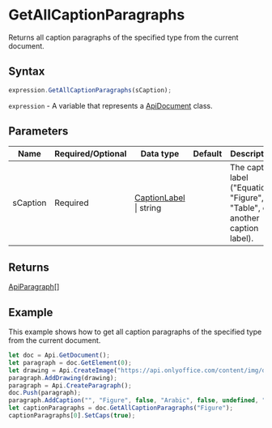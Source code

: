 # GetAllCaptionParagraphs

Returns all caption paragraphs of the specified type from the current document.

## Syntax

```javascript
expression.GetAllCaptionParagraphs(sCaption);
```

`expression` - A variable that represents a [ApiDocument](../ApiDocument.md) class.

## Parameters

| **Name** | **Required/Optional** | **Data type** | **Default** | **Description** |
| ------------- | ------------- | ------------- | ------------- | ------------- |
| sCaption | Required | [CaptionLabel](../../Enumeration/CaptionLabel.md) \| string |  | The caption label ("Equation", "Figure", "Table", or another caption label). |

## Returns

[ApiParagraph](../../ApiParagraph/ApiParagraph.md)[]

## Example

This example shows how to get all caption paragraphs of the specified type from the current document.

```javascript editor-
let doc = Api.GetDocument();
let paragraph = doc.GetElement(0);
let drawing = Api.CreateImage("https://api.onlyoffice.com/content/img/docbuilder/examples/coordinate_aspects.png", 60 * 36000, 35 * 36000);
paragraph.AddDrawing(drawing);
paragraph = Api.CreateParagraph();
doc.Push(paragraph);
paragraph.AddCaption("", "Figure", false, "Arabic", false, undefined, "hyphen");
let captionParagraphs = doc.GetAllCaptionParagraphs("Figure");
captionParagraphs[0].SetCaps(true);
```
